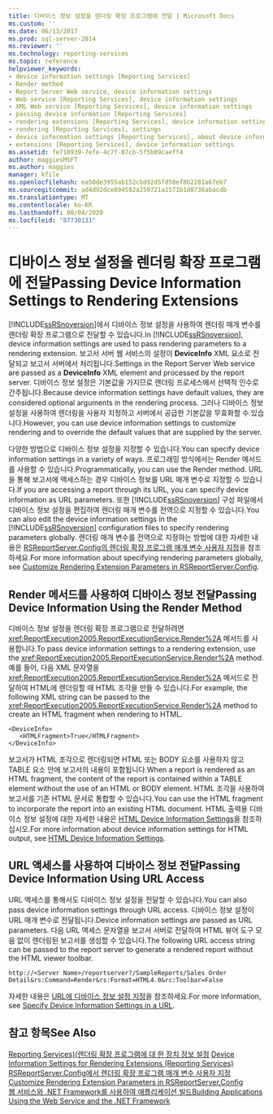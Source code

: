 ```yaml
---
title: 디바이스 정보 설정을 렌더링 확장 프로그램에 전달 | Microsoft Docs
ms.custom: ''
ms.date: 06/13/2017
ms.prod: sql-server-2014
ms.reviewer: ''
ms.technology: reporting-services
ms.topic: reference
helpviewer_keywords:
- device information settings [Reporting Services]
- Render method
- Report Server Web service, device information settings
- Web service [Reporting Services], device information settings
- XML Web service [Reporting Services], device information settings
- passing device information [Reporting Services]
- rendering extensions [Reporting Services], device information settings
- rendering [Reporting Services], settings
- device information settings [Reporting Services], about device information settings
- extensions [Reporting Services], device information settings
ms.assetid: fe718939-7efe-4c7f-87cb-5f5b09caeff4
author: maggiesMSFT
ms.author: maggies
manager: kfile
ms.openlocfilehash: ea50de3955ab152cbd92d5fd50ef8b2281a67eb7
ms.sourcegitcommit: ad4d92dce894592a259721a1571b1d8736abacdb
ms.translationtype: MT
ms.contentlocale: ko-KR
ms.lasthandoff: 08/04/2020
ms.locfileid: "87730131"
---
```

# <a name="passing-device-information-settings-to-rendering-extensions"></a><span data-ttu-id="abf5f-102">디바이스 정보 설정을 렌더링 확장 프로그램에 전달</span><span class="sxs-lookup"><span data-stu-id="abf5f-102">Passing Device Information Settings to Rendering Extensions</span></span>
  <span data-ttu-id="abf5f-103">[!INCLUDE[ssRSnoversion](../../../includes/ssrsnoversion-md.md)]에서 디바이스 정보 설정을 사용하여 렌더링 매개 변수를 렌더링 확장 프로그램으로 전달할 수 있습니다.</span><span class="sxs-lookup"><span data-stu-id="abf5f-103">In [!INCLUDE[ssRSnoversion](../../../includes/ssrsnoversion-md.md)], device information settings are used to pass rendering parameters to a rendering extension.</span></span> <span data-ttu-id="abf5f-104">보고서 서버 웹 서비스의 설정이 **DeviceInfo** XML 요소로 전달되고 보고서 서버에서 처리됩니다.</span><span class="sxs-lookup"><span data-stu-id="abf5f-104">Settings in the Report Server Web service are passed as a **DeviceInfo** XML element and processed by the report server.</span></span> <span data-ttu-id="abf5f-105">디바이스 정보 설정은 기본값을 가지므로 렌더링 프로세스에서 선택적 인수로 간주됩니다.</span><span class="sxs-lookup"><span data-stu-id="abf5f-105">Because device information settings have default values, they are considered optional arguments in the rendering process.</span></span> <span data-ttu-id="abf5f-106">그러나 디바이스 정보 설정을 사용하여 렌더링을 사용자 지정하고 서버에서 공급한 기본값을 무효화할 수 있습니다.</span><span class="sxs-lookup"><span data-stu-id="abf5f-106">However, you can use device information settings to customize rendering and to override the default values that are supplied by the server.</span></span>  
  
 <span data-ttu-id="abf5f-107">다양한 방법으로 디바이스 정보 설정을 지정할 수 있습니다.</span><span class="sxs-lookup"><span data-stu-id="abf5f-107">You can specify device information settings in a variety of ways.</span></span> <span data-ttu-id="abf5f-108">프로그래밍 방식에서는 Render 메서드를 사용할 수 있습니다.</span><span class="sxs-lookup"><span data-stu-id="abf5f-108">Programmatically, you can use the Render method.</span></span> <span data-ttu-id="abf5f-109">URL을 통해 보고서에 액세스하는 경우 디바이스 정보를 URL 매개 변수로 지정할 수 있습니다.</span><span class="sxs-lookup"><span data-stu-id="abf5f-109">If you are accessing a report through its URL, you can specify device information as URL parameters.</span></span> <span data-ttu-id="abf5f-110">또한 [!INCLUDE[ssRSnoversion](../../../includes/ssrsnoversion-md.md)] 구성 파일에서 디바이스 정보 설정을 편집하여 렌더링 매개 변수를 전역으로 지정할 수 있습니다.</span><span class="sxs-lookup"><span data-stu-id="abf5f-110">You can also edit the device information settings in the [!INCLUDE[ssRSnoversion](../../../includes/ssrsnoversion-md.md)] configuration files to specify rendering parameters globally.</span></span> <span data-ttu-id="abf5f-111">렌더링 매개 변수를 전역으로 지정하는 방법에 대한 자세한 내용은 [RSReportServer.Config의 렌더링 확장 프로그램 매개 변수 사용자 지정](../../customize-rendering-extension-parameters-in-rsreportserver-config.md)을 참조하세요.</span><span class="sxs-lookup"><span data-stu-id="abf5f-111">For more information about specifying rendering parameters globally, see [Customize Rendering Extension Parameters in RSReportServer.Config](../../customize-rendering-extension-parameters-in-rsreportserver-config.md).</span></span>  
  
## <a name="passing-device-information-using-the-render-method"></a><span data-ttu-id="abf5f-112">Render 메서드를 사용하여 디바이스 정보 전달</span><span class="sxs-lookup"><span data-stu-id="abf5f-112">Passing Device Information Using the Render Method</span></span>  
 <span data-ttu-id="abf5f-113">디바이스 정보 설정을 렌더링 확장 프로그램으로 전달하려면 <xref:ReportExecution2005.ReportExecutionService.Render%2A> 메서드를 사용합니다.</span><span class="sxs-lookup"><span data-stu-id="abf5f-113">To pass device information settings to a rendering extension, use the <xref:ReportExecution2005.ReportExecutionService.Render%2A> method.</span></span> <span data-ttu-id="abf5f-114">예를 들어, 다음 XML 문자열을 <xref:ReportExecution2005.ReportExecutionService.Render%2A> 메서드로 전달하여 HTML에 렌더링할 때 HTML 조각을 만들 수 있습니다.</span><span class="sxs-lookup"><span data-stu-id="abf5f-114">For example, the following XML string can be passed to the <xref:ReportExecution2005.ReportExecutionService.Render%2A> method to create an HTML fragment when rendering to HTML.</span></span>  
  
```  
<DeviceInfo>  
   <HTMLFragment>True</HTMLFragment>  
</DeviceInfo>  
```  
  
 <span data-ttu-id="abf5f-115">보고서가 HTML 조각으로 렌더링되면 HTML 또는 BODY 요소를 사용하지 않고 TABLE 요소 안에 보고서의 내용이 포함됩니다.</span><span class="sxs-lookup"><span data-stu-id="abf5f-115">When a report is rendered as an HTML fragment, the content of the report is contained within a TABLE element without the use of an HTML or BODY element.</span></span> <span data-ttu-id="abf5f-116">HTML 조각을 사용하여 보고서를 기존 HTML 문서로 통합할 수 있습니다.</span><span class="sxs-lookup"><span data-stu-id="abf5f-116">You can use the HTML fragment to incorporate the report into an existing HTML document.</span></span> <span data-ttu-id="abf5f-117">HTML 출력용 디바이스 정보 설정에 대한 자세한 내용은 [HTML Device Information Settings](../../html-device-information-settings.md)을 참조하십시오.</span><span class="sxs-lookup"><span data-stu-id="abf5f-117">For more information about device information settings for HTML output, see [HTML Device Information Settings](../../html-device-information-settings.md).</span></span>  
  
## <a name="passing-device-information-using-url-access"></a><span data-ttu-id="abf5f-118">URL 액세스를 사용하여 디바이스 정보 전달</span><span class="sxs-lookup"><span data-stu-id="abf5f-118">Passing Device Information Using URL Access</span></span>  
 <span data-ttu-id="abf5f-119">URL 액세스를 통해서도 디바이스 정보 설정을 전달할 수 있습니다.</span><span class="sxs-lookup"><span data-stu-id="abf5f-119">You can also pass device information settings through URL access.</span></span> <span data-ttu-id="abf5f-120">디바이스 정보 설정이 URL 매개 변수로 전달됩니다.</span><span class="sxs-lookup"><span data-stu-id="abf5f-120">Device information settings are passed as URL parameters.</span></span> <span data-ttu-id="abf5f-121">다음 URL 액세스 문자열을 보고서 서버로 전달하여 HTML 뷰어 도구 모음 없이 렌더링된 보고서를 생성할 수 있습니다.</span><span class="sxs-lookup"><span data-stu-id="abf5f-121">The following URL access string can be passed to the report server to generate a rendered report without the HTML viewer toolbar.</span></span>  
  
```  
http://<Server Name>/reportserver?/SampleReports/Sales Order Detail&rs:Command=Render&rs:Format=HTML4.0&rc:Toolbar=False  
```  
  
 <span data-ttu-id="abf5f-122">자세한 내용은 [URL에 디바이스 정보 설정 지정](../../specify-device-information-settings-in-a-url.md)을 참조하세요.</span><span class="sxs-lookup"><span data-stu-id="abf5f-122">For more information, see [Specify Device Information Settings in a URL](../../specify-device-information-settings-in-a-url.md).</span></span>  
  
## <a name="see-also"></a><span data-ttu-id="abf5f-123">참고 항목</span><span class="sxs-lookup"><span data-stu-id="abf5f-123">See Also</span></span>  
 <span data-ttu-id="abf5f-124">[Reporting Services&#41;&#40;렌더링 확장 프로그램에 대 한 장치 정보 설정](../../device-information-settings-for-rendering-extensions-reporting-services.md) </span><span class="sxs-lookup"><span data-stu-id="abf5f-124">[Device Information Settings for Rendering Extensions &#40;Reporting Services&#41;](../../device-information-settings-for-rendering-extensions-reporting-services.md) </span></span>  
 <span data-ttu-id="abf5f-125">[RSReportServer.Config에서 렌더링 확장 프로그램 매개 변수 사용자 지정](../../customize-rendering-extension-parameters-in-rsreportserver-config.md) </span><span class="sxs-lookup"><span data-stu-id="abf5f-125">[Customize Rendering Extension Parameters in RSReportServer.Config](../../customize-rendering-extension-parameters-in-rsreportserver-config.md) </span></span>  
 [<span data-ttu-id="abf5f-126">웹 서비스와 .NET Framework를 사용하여 애플리케이션 빌드</span><span class="sxs-lookup"><span data-stu-id="abf5f-126">Building Applications Using the Web Service and the .NET Framework</span></span>](building-applications-using-the-web-service-and-the-net-framework.md)  
  
  
